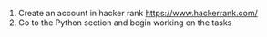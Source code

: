 1. Create an account in hacker rank https://www.hackerrank.com/
1. Go to the Python section and begin working on the tasks
